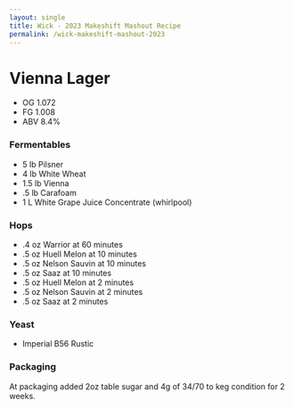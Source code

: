 ```yaml
---
layout: single
title: Wick - 2023 Makeshift Mashout Recipe
permalink: /wick-makeshift-mashout-2023
---
```


# Vienna Lager

- OG 1.072
- FG 1.008
- ABV 8.4%

### Fermentables
- 5 lb Pilsner
- 4 lb White Wheat
- 1.5 lb Vienna
- .5 lb Carafoam
- 1 L White Grape Juice Concentrate (whirlpool)

### Hops
- .4 oz Warrior at 60 minutes
- .5 oz Huell Melon at 10 minutes
- .5 oz Nelson Sauvin at 10 minutes
- .5 oz Saaz at 10 minutes
- .5 oz Huell Melon at 2 minutes
- .5 oz Nelson Sauvin at 2 minutes
- .5 oz Saaz at 2 minutes

### Yeast
- Imperial B56 Rustic

### Packaging
At packaging added 2oz table sugar and 4g of 34/70 to keg condition for 2 weeks. 
